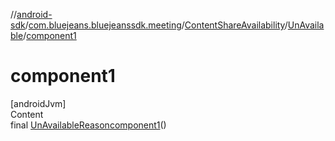 //[android-sdk](../../../../index.md)/[com.bluejeans.bluejeanssdk.meeting](../../index.md)/[ContentShareAvailability](../index.md)/[UnAvailable](index.md)/[component1](component1.md)



# component1  
[androidJvm]  
Content  
final [UnAvailableReason](../../-un-available-reason/index.md)[component1](component1.md)()  
  



